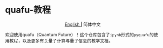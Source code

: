 # quafu-教程

<p align="center"> <a href="README.md"> English </a>|  简体中文 </p>

欢迎使用quafu（Quantum Future）！这个仓库包含了``ipynb``形式的``pyquafu``的使用教程，以及更多有关量子计算与量子信息的教学文档。